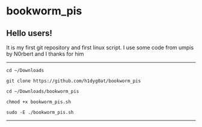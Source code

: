# bookworm_pis


## Hello users!
It is my first git repository and first linux script. I use some code from umpis by N0rbert and I thanks for him

-----------------------------------------------
```
cd ~/Downloads

git clone https://github.com/h1dyg0at/bookworm_pis

cd ~/Downloads/bookworm_pis

chmod +x bookworm_pis.sh

sudo -E ./bookworm_pis.sh
```
-----------------------------------------------
